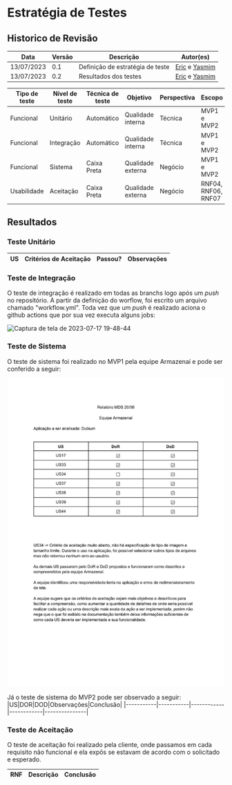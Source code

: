 # Estratégia de Testes

## Historico de Revisão

| Data       | Versão | Descrição                       | Autor(es)                                                                  |
| ---------- | ------ | ------------------------------- | -------------------------------------------------------------------------- |
| 13/07/2023 | 0.1    | Definição de estratégia de teste | [Eric](https://github.com/ericbky) e [Yasmim](https://github.com/yaskisoba) |
| 13/07/2023 | 0.2    | Resultados dos testes| [Eric](https://github.com/ericbky) e [Yasmim](https://github.com/yaskisoba) |


|Tipo de teste|Nível de teste|Técnica de teste|Objetivo|Perspectiva|Escopo|
|-----------|-------|----------|----------|--------------|---------|
|Funcional|Unitário|Automático|Qualidade interna|Técnica| MVP1 e MVP2|
|Funcional|Integração|Automático|Qualidade interna|Técnica| MVP1 e MVP2|
|Funcional|Sistema|Caixa Preta|Qualidade externa|Negócio| MVP1 e MVP2|
|Usabilidade|Aceitação|Caixa Preta|Qualidade externa|Negócio|RNF04, RNF06, RNF07|

## Resultados
### Teste Unitário
| US| Critérios de Aceitação| Passou? | Observações|
|---|------------|-------------|-------|

### Teste de Integração
O teste de integração é realizado em todas as branchs logo após um _push_ no repositório. A partir da definição do worflow, foi escrito um arquivo chamado "workflow.yml". Toda vez que um _push_ é realizado aciona o github actions que por sua vez executa alguns jobs: 

![Captura de tela de 2023-07-17 19-48-44](https://github.com/mdsreq-fga-unb/2023.1-Dubium2.0/assets/87377900/af23f37f-f163-4b4b-90e9-45226e8e4b92)

### Teste de Sistema
O teste de sistema foi realizado no MVP1 pela equipe Armazenaí e pode ser conferido a seguir:

![](./img/relatorio.png)

Já o teste de sistema do MVP2 pode ser observado a seguir:
|US|DOR|DOD|Observações|Conclusão|
|-----------|-----------|------------|------------|---------------|


### Teste de Aceitação
O teste de aceitação foi realizado pela cliente, onde passamos em cada requisito não funcional e ela expôs se estavam de acordo com o solicitado e esperado.

|RNF|Descrição|Conclusão|
|-----------|-----------|------------|











